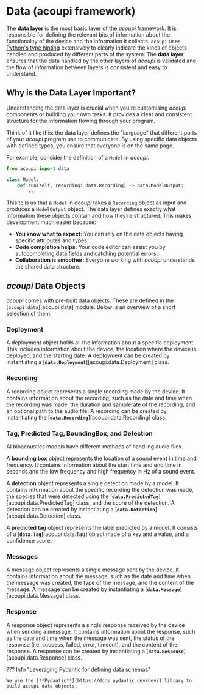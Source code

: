 # Data (acoupi framework)

The **data layer** is the most basic layer of the _acoupi_ framework.
It is responsible for defining the relevant bits of information about the functionality of the device and the information it collects.
`acoupi` uses [Python's type hinting](https://docs.python.org/3/library/typing.html) extensively to clearly indicate the kinds of objects handled and produced by different parts of the system.
The **data layer** ensures that the data handled by the other layers of _acoupi_ is validated and the flow of information between layers is consistent and easy to understand.

## Why is the Data Layer Important?

Understanding the data layer is crucial when you're customising _acoupi_ components or building your own tasks.
It provides a clear and consistent structure for the information flowing through your program.

Think of it like this: the data layer defines the "language" that different parts of your _acoupi_ program use to communicate.
By using specific data objects with defined types, you ensure that everyone is on the same page.

For example, consider the definition of a `Model` in _acoupi_:

```python
from acoupi import data

class Model:
    def run(self, recording: data.Recording) -> data.ModelOutput:
        ...
```

This tells us that a `Model` in _acoupi_ takes a `Recording` object as input and produces a `ModelOutput` object.
The data layer defines exactly what information these objects contain and how they're structured.
This makes development much easier because:

- **You know what to expect:** You can rely on the data objects having specific attributes and types.
- **Code completion helps:** Your code editor can assist you by autocompleting data fields and catching potential errors.
- **Collaboration is smoother:** Everyone working with _acoupi_ understands the shared data structure.

## _acoupi_ Data Objects

_acoupi_ comes with pre-built data objects.
These are defined in the [`acoupi.data`][acoupi.data] module.
Below is an overview of a short selection of them.

### Deployment

A deployment object holds all the information about a specific deployment.
This includes information about the device, the location where the device is deployed, and the starting date.
A deployment can be created by instantiating a [**`data.Deployment`**][acoupi.data.Deployment] class.

### Recording

A recording object represents a single recording made by the device.
It contains information about the recording, such as the date and time when the recording was made, the duration and samplerate of the recording, and an optional path to the audio file.
A recording can be created by instantiating the [**`data.Recording`**][acoupi.data.Recording] class.

### Tag, Predicted Tag, BoundingBox, and Detection

AI bioacoustics models have different methods of handling audio files.

A **bounding box** object represents the location of a sound event in time and frequency.
It contains information about the start time and end time in seconds and the low frequency and high frequency in Hz of a sound event.

A **detection** object represents a single detection made by a model.
It contains information about the specific recording the detection was made, the species that were detected using the [**`data.PredictedTag`**][acoupi.data.PredictedTag] class, and the score of the detection.
A detection can be created by instantiating a [**`data.Detection`**][acoupi.data.Detection] class.

A **predicted tag** object represents the label predicted by a model.
It consists of a [**`data.Tag`**][acoupi.data.Tag] object made of a key and a value, and a confidence score.

### Messages

A message object represents a single message sent by the device.
It contains information about the message, such as the date and time when the message was created, the type of the message, and the content of the message.
A message can be created by instantiating a [**`data.Message`**][acoupi.data.Message] class.

### Response

A response object represents a single response received by the device when sending a message.
It contains information about the response, such as the date and time when the message was sent, the status of the response (i.e. success, failed, error, timeout), and the content of the response.
A response can be created by instantiating a [**`data.Response`**][acoupi.data.Response] class.

??? Info "Leveraging Pydantic for defining data schemas"

    We use the [**Pydantic**](https://docs.pydantic.dev/dev/) library to build acoupi data objects.
